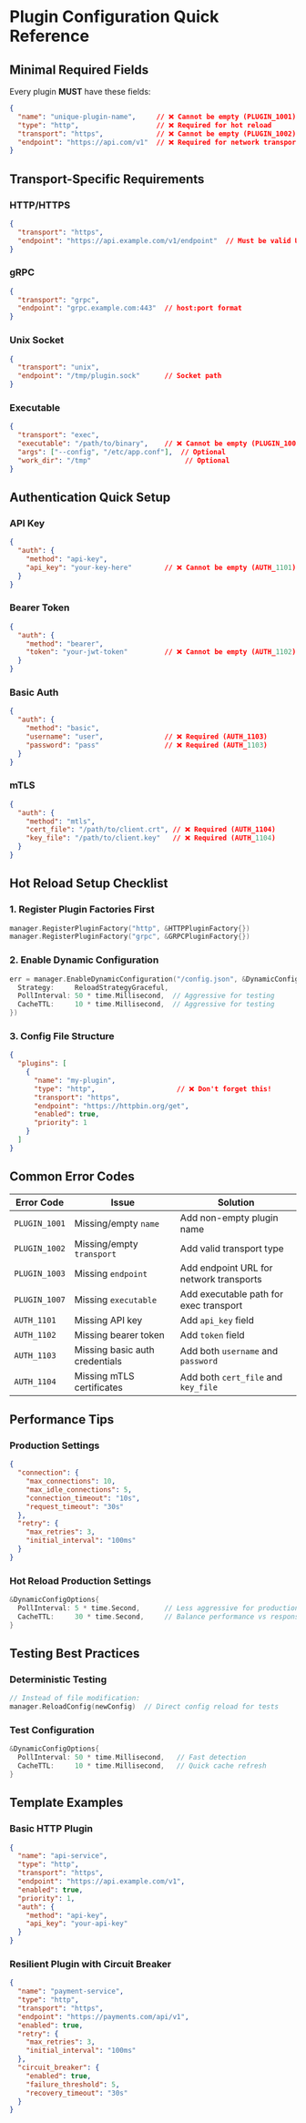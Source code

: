 # Plugin Configuration Quick Reference

## Minimal Required Fields

Every plugin **MUST** have these fields:

```json
{
  "name": "unique-plugin-name",     // ❌ Cannot be empty (PLUGIN_1001)
  "type": "http",                   // ❌ Required for hot reload 
  "transport": "https",             // ❌ Cannot be empty (PLUGIN_1002)  
  "endpoint": "https://api.com/v1"  // ❌ Required for network transports (PLUGIN_1003)
}
```

## Transport-Specific Requirements

### HTTP/HTTPS
```json
{
  "transport": "https",
  "endpoint": "https://api.example.com/v1/endpoint"  // Must be valid URL
}
```

### gRPC
```json
{
  "transport": "grpc",
  "endpoint": "grpc.example.com:443"  // host:port format
}
```

### Unix Socket
```json
{
  "transport": "unix", 
  "endpoint": "/tmp/plugin.sock"      // Socket path
}
```

### Executable
```json
{
  "transport": "exec",
  "executable": "/path/to/binary",    // ❌ Cannot be empty (PLUGIN_1007)
  "args": ["--config", "/etc/app.conf"],  // Optional
  "work_dir": "/tmp"                       // Optional
}
```

## Authentication Quick Setup

### API Key
```json
{
  "auth": {
    "method": "api-key",
    "api_key": "your-key-here"        // ❌ Cannot be empty (AUTH_1101)
  }
}
```

### Bearer Token
```json
{
  "auth": {
    "method": "bearer", 
    "token": "your-jwt-token"         // ❌ Cannot be empty (AUTH_1102)
  }
}
```

### Basic Auth
```json
{
  "auth": {
    "method": "basic",
    "username": "user",               // ❌ Required (AUTH_1103)
    "password": "pass"                // ❌ Required (AUTH_1103) 
  }
}
```

### mTLS
```json
{
  "auth": {
    "method": "mtls",
    "cert_file": "/path/to/client.crt", // ❌ Required (AUTH_1104)
    "key_file": "/path/to/client.key"   // ❌ Required (AUTH_1104)
  }
}
```

## Hot Reload Setup Checklist

### 1. Register Plugin Factories First
```go
manager.RegisterPluginFactory("http", &HTTPPluginFactory{})
manager.RegisterPluginFactory("grpc", &GRPCPluginFactory{})
```

### 2. Enable Dynamic Configuration
```go
err = manager.EnableDynamicConfiguration("/config.json", &DynamicConfigOptions{
  Strategy:     ReloadStrategyGraceful,
  PollInterval: 50 * time.Millisecond,  // Aggressive for testing
  CacheTTL:     10 * time.Millisecond,  // Aggressive for testing
})
```

### 3. Config File Structure
```json
{
  "plugins": [
    {
      "name": "my-plugin",
      "type": "http",                    // ❌ Don't forget this!
      "transport": "https", 
      "endpoint": "https://httpbin.org/get",
      "enabled": true,
      "priority": 1
    }
  ]
}
```

## Common Error Codes

| Error Code | Issue | Solution |
|------------|-------|----------|
| `PLUGIN_1001` | Missing/empty `name` | Add non-empty plugin name |
| `PLUGIN_1002` | Missing/empty `transport` | Add valid transport type |
| `PLUGIN_1003` | Missing `endpoint` | Add endpoint URL for network transports |
| `PLUGIN_1007` | Missing `executable` | Add executable path for exec transport |
| `AUTH_1101` | Missing API key | Add `api_key` field |
| `AUTH_1102` | Missing bearer token | Add `token` field |
| `AUTH_1103` | Missing basic auth credentials | Add both `username` and `password` |
| `AUTH_1104` | Missing mTLS certificates | Add both `cert_file` and `key_file` |

## Performance Tips

### Production Settings
```json
{
  "connection": {
    "max_connections": 10,
    "max_idle_connections": 5, 
    "connection_timeout": "10s",
    "request_timeout": "30s"
  },
  "retry": {
    "max_retries": 3,
    "initial_interval": "100ms"
  }
}
```

### Hot Reload Production Settings  
```go
&DynamicConfigOptions{
  PollInterval: 5 * time.Second,      // Less aggressive for production
  CacheTTL:     30 * time.Second,     // Balance performance vs responsiveness
}
```

## Testing Best Practices

### Deterministic Testing
```go
// Instead of file modification:
manager.ReloadConfig(newConfig)  // Direct config reload for tests
```

### Test Configuration
```go
&DynamicConfigOptions{
  PollInterval: 50 * time.Millisecond,   // Fast detection
  CacheTTL:     10 * time.Millisecond,   // Quick cache refresh
}
```

## Template Examples

### Basic HTTP Plugin
```json
{
  "name": "api-service",
  "type": "http", 
  "transport": "https",
  "endpoint": "https://api.example.com/v1",
  "enabled": true,
  "priority": 1,
  "auth": {
    "method": "api-key",
    "api_key": "your-api-key"
  }
}
```

### Resilient Plugin with Circuit Breaker
```json
{
  "name": "payment-service",
  "type": "http",
  "transport": "https", 
  "endpoint": "https://payments.com/api/v1",
  "enabled": true,
  "retry": {
    "max_retries": 3,
    "initial_interval": "100ms"
  },
  "circuit_breaker": {
    "enabled": true,
    "failure_threshold": 5,
    "recovery_timeout": "30s"
  }
}
```